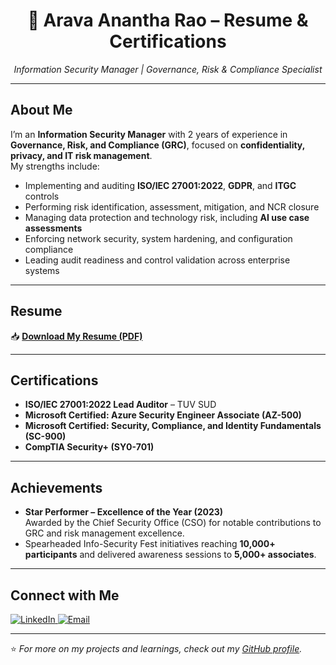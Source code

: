 <h1 align="center">📂 Arava Anantha Rao – Resume & Certifications</h1>

<p align="center">
  <em>Information Security Manager | Governance, Risk & Compliance Specialist</em>
</p>

---

##  About Me
I’m an **Information Security Manager** with 2 years of experience in **Governance, Risk, and Compliance (GRC)**, focused on **confidentiality, privacy, and IT risk management**.  
My strengths include:
- Implementing and auditing **ISO/IEC 27001:2022**, **GDPR**, and **ITGC** controls  
- Performing risk identification, assessment, mitigation, and NCR closure  
- Managing data protection and technology risk, including **AI use case assessments**  
- Enforcing network security, system hardening, and configuration compliance  
- Leading audit readiness and control validation across enterprise systems  

---

##  Resume
📥 **[Download My Resume (PDF)](https://github.com/a-anantha-rao/Resume-Certifications/blob/main/AnanthRao-Resume.pdf)**  

---

##  Certifications
- **ISO/IEC 27001:2022 Lead Auditor** – TUV SUD  
- **Microsoft Certified: Azure Security Engineer Associate (AZ-500)**  
- **Microsoft Certified: Security, Compliance, and Identity Fundamentals (SC-900)**  
- **CompTIA Security+ (SY0-701)**  

---

##  Achievements
- **Star Performer – Excellence of the Year (2023)**  
  Awarded by the Chief Security Office (CSO) for notable contributions to GRC and risk management excellence.  
- Spearheaded Info-Security Fest initiatives reaching **10,000+ participants** and delivered awareness sessions to **5,000+ associates**.

---

##  Connect with Me
<p align="left">
  <a href="https://www.linkedin.com/in/arava-anantha-rao/" target="_blank">
    <img src="https://img.shields.io/badge/LinkedIn-0077B5?style=for-the-badge&logo=linkedin&logoColor=white" alt="LinkedIn"/>
  </a>
  <a href="mailto:aravaanantharao@gmail.com" target="_blank">
    <img src="https://img.shields.io/badge/Email-D14836?style=for-the-badge&logo=gmail&logoColor=white" alt="Email"/>
  </a>
</p>

---

⭐ *For more on my projects and learnings, check out my [GitHub profile](https://github.com/a-anantha-rao).*
